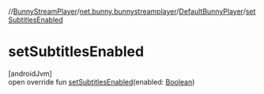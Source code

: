 //[BunnyStreamPlayer](../../../index.md)/[net.bunny.bunnystreamplayer](../index.md)/[DefaultBunnyPlayer](index.md)/[setSubtitlesEnabled](set-subtitles-enabled.md)

# setSubtitlesEnabled

[androidJvm]\
open override fun [setSubtitlesEnabled](set-subtitles-enabled.md)(enabled: [Boolean](https://kotlinlang.org/api/core/kotlin-stdlib/kotlin/-boolean/index.html))